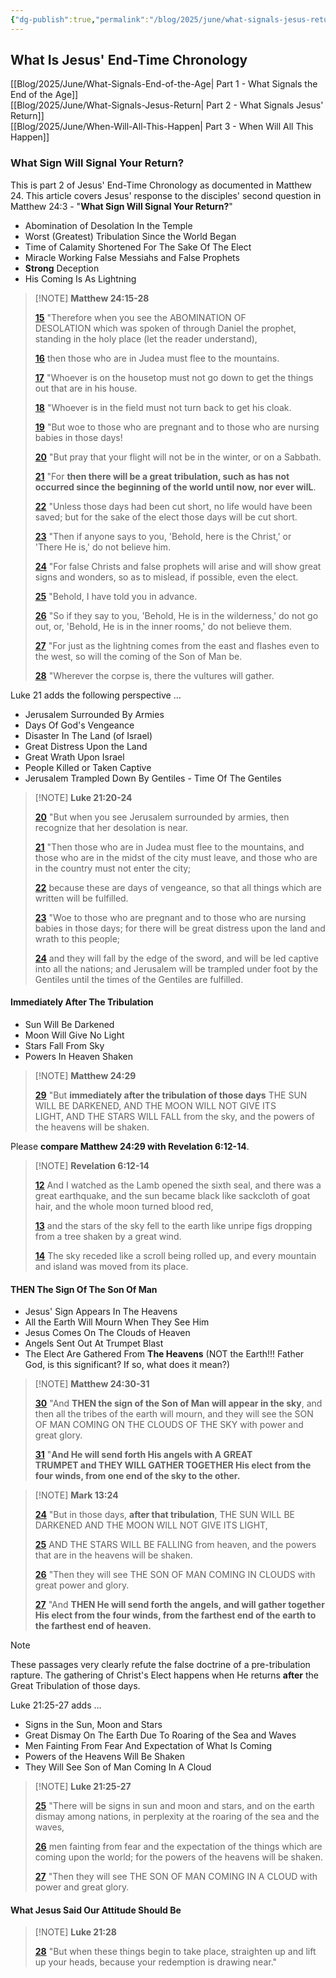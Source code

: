 ```yaml
---
{"dg-publish":true,"permalink":"/blog/2025/june/what-signals-jesus-return/","tags":["Events/Jesus-Return","Blog/2025/06/What-Signals-Jesus-Return"],"created":"2025-05-31T09:02:12.964-04:00","updated":"2025-06-09T14:05:24.747-04:00"}
---
```


## What Is Jesus' End-Time Chronology

[[Blog/2025/June/What-Signals-End-of-the-Age\| Part 1 - What Signals the End of the Age]]  
[[Blog/2025/June/What-Signals-Jesus-Return\| Part 2 - What Signals Jesus' Return]]  
[[Blog/2025/June/When-Will-All-This-Happen\| Part 3 - When Will All This Happen]]

### What Sign Will Signal Your Return?

This is part 2 of Jesus' End-Time Chronology as documented in Matthew 24. This article covers Jesus' response to the disciples' second question in Matthew 24:3 - "**What Sign Will Signal Your Return?**"

- Abomination of Desolation In the Temple
- Worst (Greatest) Tribulation Since the World Began
- Time of Calamity Shortened For The Sake Of The Elect
- Miracle Working False Messiahs and False Prophets
- **Strong** Deception
- His Coming Is As Lightning

> [!NOTE] **Matthew 24:15-28**
>
> [**15**](https://biblehub.com/matthew/24-15.htm) "Therefore when you see the ABOMINATION OF DESOLATION which was spoken of through Daniel the prophet, standing in the holy place (let the reader understand), 
>
> [**16**](https://biblehub.com/matthew/24-16.htm) then those who are in Judea must flee to the mountains. 
>
> [**17**](https://biblehub.com/matthew/24-17.htm) "Whoever is on the housetop must not go down to get the things out that are in his house. 
>
> [**18**](https://biblehub.com/matthew/24-18.htm) "Whoever is in the field must not turn back to get his cloak. 
>
> [**19**](https://biblehub.com/matthew/24-19.htm) "But woe to those who are pregnant and to those who are nursing babies in those days! 
>
> [**20**](https://biblehub.com/matthew/24-20.htm) "But pray that your flight will not be in the winter, or on a Sabbath. 
>
> [**21**](https://biblehub.com/matthew/24-21.htm) "For **then there will be a great tribulation, such as has not occurred since the beginning of the world until now, nor ever wilL**. 
>
> [**22**](https://biblehub.com/matthew/24-22.htm) "Unless those days had been cut short, no life would have been saved; but for the sake of the elect those days will be cut short. 
>
> [**23**](https://biblehub.com/matthew/24-23.htm) "Then if anyone says to you, 'Behold, here is the Christ,' or 'There He is,' do not believe him. 
>
> [**24**](https://biblehub.com/matthew/24-24.htm) "For false Christs and false prophets will arise and will show great signs and wonders, so as to mislead, if possible, even the elect. 
>
> [**25**](https://biblehub.com/matthew/24-25.htm) "Behold, I have told you in advance. 
>
> [**26**](https://biblehub.com/matthew/24-26.htm) "So if they say to you, 'Behold, He is in the wilderness,' do not go out, or, 'Behold, He is in the inner rooms,' do not believe them. 
>
> [**27**](https://biblehub.com/matthew/24-27.htm) "For just as the lightning comes from the east and flashes even to the west, so will the coming of the Son of Man be. 
>
> [**28**](https://biblehub.com/matthew/24-28.htm) "Wherever the corpse is, there the vultures will gather.

Luke 21 adds the following perspective …

- Jerusalem Surrounded By Armies
- Days Of God's Vengeance
- Disaster In The Land (of Israel)
- Great Distress Upon the Land
- Great Wrath Upon Israel
- People Killed or Taken Captive
- Jerusalem Trampled Down By Gentiles - Time Of The Gentiles

> [!NOTE] **Luke 21:20-24**
>
> [**20**](https://biblehub.com/luke/21-20.htm) "But when you see Jerusalem surrounded by armies, then recognize that her desolation is near. 
>
> [**21**](https://biblehub.com/luke/21-21.htm) "Then those who are in Judea must flee to the mountains, and those who are in the midst of the city must leave, and those who are in the country must not enter the city; 
>
> [**22**](https://biblehub.com/luke/21-22.htm) because these are days of vengeance, so that all things which are written will be fulfilled. 
>
> [**23**](https://biblehub.com/luke/21-23.htm) "Woe to those who are pregnant and to those who are nursing babies in those days; for there will be great distress upon the land and wrath to this people; 
>
> [**24**](https://biblehub.com/luke/21-24.htm) and they will fall by the edge of the sword, and will be led captive into all the nations; and Jerusalem will be trampled under foot by the Gentiles until the times of the Gentiles are fulfilled.

#### Immediately After The Tribulation

- Sun Will Be Darkened
- Moon Will Give No Light
- Stars Fall From Sky
- Powers In Heaven Shaken

> [!NOTE] **Matthew 24:29**
>
> [**29**](https://biblehub.com/matthew/24-29.htm) "But **immediately after the tribulation of those days** THE SUN WILL BE DARKENED, AND THE MOON WILL NOT GIVE ITS LIGHT, AND THE STARS WILL FALL from the sky, and the powers of the heavens will be shaken.

Please **compare Matthew 24:29 with Revelation 6:12-14**.

> [!NOTE] **Revelation 6:12-14**
>
> [**12**](https://biblehub.com/revelation/6-12.htm) And I watched as the Lamb opened the sixth seal, and there was a great earthquake, and the sun became black like sackcloth of goat hair, and the whole moon turned blood red, 
>
> [**13**](https://biblehub.com/revelation/6-13.htm) and the stars of the sky fell to the earth like unripe figs dropping from a tree shaken by a great wind. 
>
> [**14**](https://biblehub.com/revelation/6-14.htm) The sky receded like a scroll being rolled up, and every mountain and island was moved from its place.

#### **THEN** The Sign Of The Son Of Man

- Jesus' Sign Appears In The Heavens
- All the Earth Will Mourn When They See Him
- Jesus Comes On The Clouds of Heaven
- Angels Sent Out At Trumpet Blast
- The Elect Are Gathered From **The Heavens** (NOT the Earth!!! Father God, is this significant?  If so, what does it mean?)

> [!NOTE] **Matthew 24:30-31**
>
> [**30**](https://biblehub.com/matthew/24-30.htm) "And **THEN the sign of the Son of Man will appear in the sky**, and then all the tribes of the earth will mourn, and they will see the SON OF MAN COMING ON THE CLOUDS OF THE SKY with power and great glory. 
>
> [**31**](https://biblehub.com/matthew/24-31.htm) "**And He will send forth His angels with A GREAT TRUMPET and THEY WILL GATHER TOGETHER His elect from the four winds, from one end of the sky to the other.**

> [!NOTE] **Mark 13:24**
>
> [**24**](https://biblehub.com/mark/13-24.htm) "But in those days, **after that tribulation**, THE SUN WILL BE DARKENED AND THE MOON WILL NOT GIVE ITS LIGHT, 
>
> [**25**](https://biblehub.com/mark/13-25.htm) AND THE STARS WILL BE FALLING from heaven, and the powers that are in the heavens will be shaken. 
>
> [**26**](https://biblehub.com/mark/13-26.htm) "Then they will see THE SON OF MAN COMING IN CLOUDS with great power and glory. 
>
> [**27**](https://biblehub.com/mark/13-27.htm) "And **THEN He will send forth the angels, and will gather together His elect from the four winds, from the farthest end of the earth to the farthest end of heaven.**

> [!NOTE]  
> These passages very clearly refute the false doctrine of a pre-tribulation rapture. The gathering of Christ's Elect happens when He returns **after** the Great Tribulation of those days.  

Luke 21:25-27 adds …

- Signs in the Sun, Moon and Stars
- Great Dismay On The Earth Due To Roaring of the Sea and Waves
- Men Fainting From Fear And Expectation of What Is Coming
- Powers of the Heavens Will Be Shaken
- They Will See Son of Man Coming In A Cloud

> [!NOTE] **Luke 21:25-27**
>
> [**25**](https://biblehub.com/luke/21-25.htm) "There will be signs in sun and moon and stars, and on the earth dismay among nations, in perplexity at the roaring of the sea and the waves, 
>
> [**26**](https://biblehub.com/luke/21-26.htm) men fainting from fear and the expectation of the things which are coming upon the world; for the powers of the heavens will be shaken. 
>
> [**27**](https://biblehub.com/luke/21-27.htm) "Then they will see THE SON OF MAN COMING IN A CLOUD with power and great glory. 

#### What Jesus Said Our Attitude Should Be

> [!NOTE] **Luke 21:28**
>
> [**28**](https://biblehub.com/luke/21-28.htm) "But when these things begin to take place, straighten up and lift up your heads, because your redemption is drawing near."
